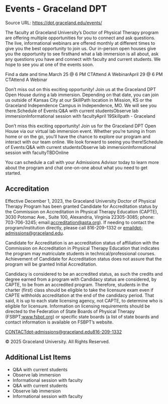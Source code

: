 # Events - Graceland DPT

Source URL: https://dpt.graceland.edu/events/

The faculty at Graceland University’s Doctor of Physical Therapy program are offering multiple opportunities for you to connect and ask questions. The live, informational webinars are offered monthly at different times to give you the best opportunity to join us. Our in-person open houses give you the opportunity to see firsthand what a lab immersion is all about, ask any questions you have and connect with faculty and current students. We hope to see you at one of the events soon.

Find a date and time.March 25 @ 6 PM CTAttend A WebinarApril 29 @ 6 PM CTAttend A Webinar

Don’t miss out on this exciting opportunity! Join us at the Graceland DPT Open House during a lab immersion. Depending on that date, you can join us outside of Kansas City at our SkillPath location in Mission, KS or the Graceland Independence Campus in Independence, MO. We will see you there.Schedule of Events:Q&A with current studentsObserve lab immersionInformational session with facultyApril 19Skillpath - Graceland

Don’t miss this exciting opportunity! Join us for the Graceland DPT Open House via our virtual lab immersion event. Whether you’re tuning in from home or on the go, you’ll have the chance to explore our program and interact with our team online. We look forward to seeing you there!Schedule of Events:Q&A with current studentsObserve lab immersionInformational session with facultyTBDOnline

You can schedule a call with your Admissions Advisor today to learn more about the program and chat one-on-one about what you need to get started.

## Accreditation

Effective December 1, 2023, the Graceland University Doctor of Physical Therapy Program has been granted Candidate for Accreditation status by the Commission on Accreditation in Physical Therapy Education (CAPTE), 3030 Potomac Ave., Suite 100, Alexandria, Virginia 22305-3085; phone: 703-706-3245; email:accreditation@apta.org). If needing to contact the program/institution directly, please call 816-209-1332 or emaildpt-admissions@graceland.edu.

Candidate for Accreditation is an accreditation status of affiliation with the Commission on Accreditation in Physical Therapy Education that indicates the program may matriculate students in technical/professional courses. Achievement of Candidate for Accreditation status does not assure that the program will be granted Initial Accreditation.

Candidacy is considered to be an accredited status, as such the credits and degree earned from a program with Candidacy status are considered, by CAPTE, to be from an accredited program. Therefore, students in the charter (first) class should be eligible to take the licensure exam even if CAPTE withholds accreditation at the end of the candidacy period. That said, it is up to each state licensing agency, not CAPTE, to determine who is eligible for licensure. Information on licensing requirements should be directed to the Federation of State Boards of Physical Therapy (FSBPT;www.fsbpt.org) or specific state boards (a list of state boards and contact information is available on FSBPT’s website.

CONTACTdpt-admissions@graceland.edu816-209-1332

© 2025 Graceland University. All Rights Reserved.


## Additional List Items

- Q&A with current students
- Observe lab immersion
- Informational session with faculty
- Q&A with current students
- Observe lab immersion
- Informational session with faculty
